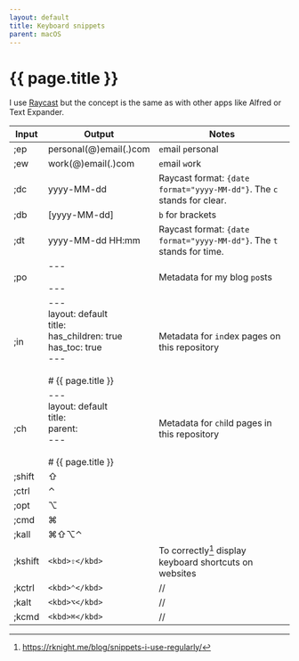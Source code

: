 ```yaml
---
layout: default
title: Keyboard snippets
parent: macOS
---
```


# {{ page.title }}

I use [Raycast](/docs/apps/utilities/raycast) but the concept is the same as with other apps like Alfred or Text Expander.

| Input | Output | Notes |
| ---- | ---- | ---- |
| ;ep | personal(@)email(.)com | `e`mail `p`ersonal |
| ;ew | work(@)email(.)com | `e`mail `w`ork |
| ;dc | yyyy-MM-dd | Raycast format: `{date format="yyyy-MM-dd"}`. The `c` stands for clear. |
| ;db | [yyyy-MM-dd] | `b` for brackets |
| ;dt | yyyy-MM-dd HH:mm | Raycast format: `{date format="yyyy-MM-dd"}`. The `t` stands for time. |
| ;po | ---<br><br>---<br> | Metadata for my blog `po`sts |
| ;in | ---<br>layout: default<br>title: <br>has_children: true<br>has_toc: true<br>---<br><br># {{ page.title }} | Metadata for `in`dex pages on this repository |
| ;ch | ---<br>layout: default<br>title:<br>parent: <br>---<br><br># {{ page.title }} | Metadata for `ch`ild pages in this repository |
| ;shift | ⇧ |  |
| ;ctrl | ⌃ |  |
| ;opt | ⌥ |  |
| ;cmd | ⌘ |  |
| ;kall | ⌘⇧⌥⌃ |  |
| ;kshift | `<kbd>⇧</kbd>` | To correctly[^robb] display keyboard shortcuts on websites |
| ;kctrl | `<kbd>⌃</kbd>` | // |
| ;kalt | `<kbd>⌥</kbd>` | // |
| ;kcmd | `<kbd>⌘</kbd>` | // |
[^robb]: https://rknight.me/blog/snippets-i-use-regularly/